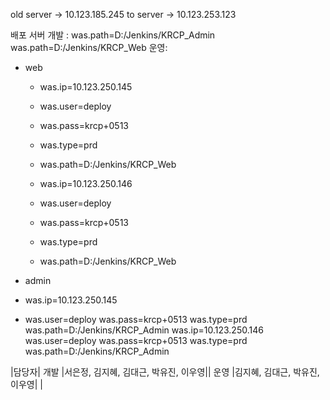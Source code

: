 old server -> 10.123.185.245
to server ->  10.123.253.123

배포 서버
개발 :
   was.path=D:/Jenkins/KRCP_Admin
   was.path=D:/Jenkins/KRCP_Web
운영:
- web
	- was.ip=10.123.250.145
	- was.user=deploy
	- was.pass=krcp+0513
	- was.type=prd
	- was.path=D:/Jenkins/KRCP_Web
	
	- was.ip=10.123.250.146
	- was.user=deploy
	- was.pass=krcp+0513
	- was.type=prd
	- was.path=D:/Jenkins/KRCP_Web
	
- admin
- was.ip=10.123.250.145
- was.user=deploy
	was.pass=krcp+0513
	was.type=prd
	was.path=D:/Jenkins/KRCP_Admin
	was.ip=10.123.250.146
	was.user=deploy
	was.pass=krcp+0513
	was.type=prd
	was.path=D:/Jenkins/KRCP_Admin


|담당자|
개발 |서은정, 김지혜, 김대근, 박유진, 이우영||
운영 |김지혜, 김대근, 박유진, 이우영|   |